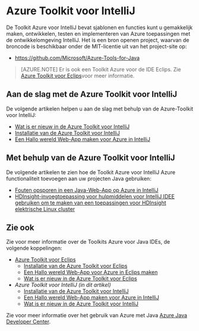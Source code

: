 <properties
    pageTitle="Azure Toolkit voor IntelliJ | Microsoft Azure"
    description="Meer informatie over de Azure Toolkit voor IntelliJ."
    services=""
    documentationCenter="java"
    authors="rmcmurray"
    manager="wpickett"
    editor=""/>

<tags
    ms.service="multiple"
    ms.workload="na"
    ms.tgt_pltfrm="multiple"
    ms.devlang="Java"
    ms.topic="article"
    ms.date="09/20/2016" 
    ms.author="robmcm;asirveda"/>

# <a name="azure-toolkit-for-intellij"></a>Azure Toolkit voor IntelliJ

De Toolkit Azure voor IntelliJ bevat sjablonen en functies kunt u gemakkelijk maken, ontwikkelen, testen en implementeren van Azure toepassingen met de ontwikkelomgeving IntelliJ. Het is een bron openen project, waarvan de broncode is beschikbaar onder de MIT-licentie uit van het project-site op:

* <https://github.com/Microsoft/Azure-Tools-for-Java>

> [AZURE.NOTE] Er is ook een Toolkit Azure voor de IDE Eclips. Zie [Azure Toolkit voor Eclips]voor meer informatie.

## <a name="getting-started-with-the-azure-toolkit-for-intellij"></a>Aan de slag met de Azure Toolkit voor IntelliJ

De volgende artikelen helpen u aan de slag met behulp van de Azure-Toolkit voor IntelliJ:

* [Wat is er nieuw in de Azure Toolkit voor IntelliJ]
* [Installatie van de Azure Toolkit voor IntelliJ]
* [Een Hallo wereld Web-App maken voor Azure in IntelliJ]

## <a name="using-the-azure-toolkit-for-intellij"></a>Met behulp van de Azure Toolkit voor IntelliJ

De volgende artikelen te zien hoe de Toolkit Azure voor IntelliJ Azure functionaliteit toevoegen aan uw projecten Java gebruiken:

* [Fouten opsporen in een Java-Web-App op Azure in IntelliJ]
* [HDInsight-invoegtoepassing voor hulpmiddelen voor IntelliJ IDEE gebruiken om te maken van een toepassingen voor HDInsight elektrische Linux cluster][HDInsight Tools Plugin for IntelliJ]

## <a name="see-also"></a>Zie ook

Zie voor meer informatie over de Toolkits Azure voor Java IDEs, de volgende koppelingen:

- [Azure Toolkit voor Eclips]
  - [Installatie van de Azure Toolkit voor Eclips]
  - [Een Hallo wereld Web-App voor Azure in Eclips maken]
  - [Wat is er nieuw in de Azure Toolkit voor Eclips]
- *Azure Toolkit voor IntelliJ (in dit artikel)*
  - [Installatie van de Azure Toolkit voor IntelliJ]
  - [Een Hallo wereld Web-App maken voor Azure in IntelliJ]
  - [Wat is er nieuw in de Azure Toolkit voor IntelliJ]

Zie voor meer informatie over het gebruik van Azure met Java [Azure Java Developer Center].

<!-- URL List -->

[Azure Toolkit voor Eclips]: ./azure-toolkit-for-eclipse.md
[Azure Toolkit for IntelliJ]: ./azure-toolkit-for-intellij.md
[Een Hallo wereld Web-App voor Azure in Eclips maken]: ./app-service-web/app-service-web-eclipse-create-hello-world-web-app.md
[Een Hallo wereld Web-App maken voor Azure in IntelliJ]: ./app-service-web/app-service-web-intellij-create-hello-world-web-app.md
[Installatie van de Azure Toolkit voor Eclips]: ./azure-toolkit-for-eclipse-installation.md
[Installatie van de Azure Toolkit voor IntelliJ]: ./azure-toolkit-for-intellij-installation.md
[Wat is er nieuw in de Azure Toolkit voor Eclips]: ./azure-toolkit-for-eclipse-whats-new.md
[Wat is er nieuw in de Azure Toolkit voor IntelliJ]: ./azure-toolkit-for-intellij-whats-new.md

[Azure Java Developer Center]: https://azure.microsoft.com/develop/java/

[Fouten opsporen in een Java-Web-App op Azure in IntelliJ]: ./app-service-web/app-service-web-debug-java-web-app-in-intellij.md
[HDInsight Tools Plugin for IntelliJ]: ./hdinsight/hdinsight-apache-spark-intellij-tool-plugin.md
